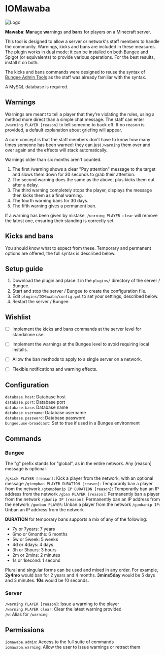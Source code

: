 # IOMawaba

![Logo](https://www.interordi.com/images/plugins/iomawaba-96.png)

**Mawaba**: **Ma**nage **wa**rnings and **ba**ns for players on a Minecraft server.

This tool is designed to allow a server or network's staff members to handle the community. Warnings, kicks and bans are included in these measures. The plugin works in dual mode: it can be installed on both Bungee and Spigot (or equivalents) to provide various operations. For the best results, install it on both.

The kicks and bans commands were designed to reuse the syntax of [Bungee Admin Tools](https://github.com/alphartdev/BungeeAdminTools) as the staff was already familiar with the syntax.

A MySQL database is required.


## Warnings

Warnings are meant to tell a player that they're violating the rules, using a method more direct than a simple chat message. The staff can enter  `/warning PLAYER [reason]` to tell someone to back off. If no reason is provided, a default explanation about griefing will appear.

A core concept is that the staff members don't have to know how many times someone has been warned: they can just `/warning` them over and over again and the effects will stack automatically.

Warnings older than six months aren't counted.

1. The first /warning shows a clear "Pay attention" message to the target and slows them down for 30 seconds to grab their attention.
2. The second warning does the same as the above, plus kicks them out after a delay.
3. The third warning completely stops the player, displays the message then kicks them as a final warning.
4. The fourth warning bans for 30 days.
5. The fifth warning gives a permanent ban.

If a warning has been given by mistake, `/warning PLAYER clear` will remove the latest one, ensuring their standing is correctly set.


## Kicks and bans

You should know what to expect from these. Temporary and permanent options are offered, the full syntax is described below.


## Setup guide

1. Download the plugin and place it in the `plugins/` directory of the server / Bungee.
2. Start and stop the server / Bungee to create the configuration file.
3. Edit `plugins/IOMawaba/config.yml` to set your settings, described below.
5. Restart the server / Bungee.


## Wishlist

- [ ] Implement the kicks and bans commands at the server level for standalone use.
- [ ] Implement the warnings at the Bungee level to avoid requiring local installs.
- [ ] Allow the ban methods to apply to a single server on a network.
- [ ] Flexible notifications and warning effects.


## Configuration

`database.host`: Database host  
`database.port`: Database port  
`database.base`: Database name  
`database.username`: Database username  
`database.password`: Database password  
`bungee.use-broadcast`: Set to true if used in a Bungee environment  


## Commands

### Bungee

The "g" prefix stands for "global", as in the entire network. Any [reason] message is optional.

`/gkick PLAYER [reason]`: Kick a player from the network, with an optional message
`/gtempban PLAYER DURATION [reason]`: Temporarily ban a player from the network
`/gtempbanip IP DURATION [reason]`: Temporarily ban an IP address from the network
`/gban PLAYER [reason]`: Permanently ban a player from the network
`/gbanip IP [reason]`: Permanently ban an IP address from the network
`/gunban PLAYER`: Unban a player from the network
`/gunbanip IP`: Unban an IP address from the network 

**DURATION** for temporary bans supports a mix of any of the following:
* 7y or 7years: 7 years
* 6mo or 6months: 6 months
* 5w or 5week: 5 weeks
* 4d or 4days: 4 days
* 3h or 3hours: 3 hours
* 2m or 2mins: 2 minutes
* 1s or 1second: 1 second

Plural and singular forms can be used and mixed in any order. For example, **2y4mo** would ban for 2 years and 4 months. **3mins5day** would be 5 days and 3 minutes. **10s** would be 10 seconds.

### Server

`/warning PLAYER [reason]`: Issue a warning to the player  
`/warning PLAYER clear`: Clear the latest warning provided  
`/w`: Alias for `/warning`  


## Permissions

`iomawaba.admin`: Access to the full suite of commands  
`iomawaba.warning`: Allow the user to issue warnings or retract them  
